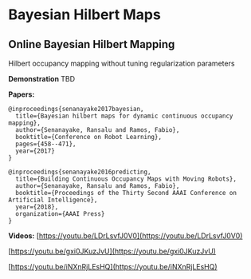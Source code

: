 # Bayesian Hilbert Maps
## Online Bayesian Hilbert Mapping
Hilbert occupancy mapping without tuning regularization parameters

**Demonstration**
TBD

**Papers:**
```
@inproceedings{senanayake2017bayesian,
  title={Bayesian hilbert maps for dynamic continuous occupancy mapping},
  author={Senanayake, Ransalu and Ramos, Fabio},
  booktitle={Conference on Robot Learning},
  pages={458--471},
  year={2017}
}
```
```
@inproceedings{senanayake2016predicting,
  title={Building Continuous Occupancy Maps with Moving Robots},
  author={Senanayake, Ransalu and Ramos, Fabio},
  booktitle={Proceedings of the Thirty Second AAAI Conference on Artificial Intelligence},
  year={2018},
  organization={AAAI Press}
}
```

**Videos:**
[https://youtu.be/LDrLsvfJ0V0](https://youtu.be/LDrLsvfJ0V0)

[https://youtu.be/gxi0JKuzJvU](https://youtu.be/gxi0JKuzJvU)

[https://youtu.be/iNXnRjLEsHQ](https://youtu.be/iNXnRjLEsHQ)
